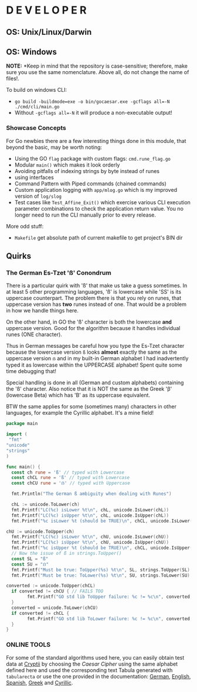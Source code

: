 # D E V E L O P E R

## OS: Unix/Linux/Darwin


## OS: Windows

**NOTE:** *Keep in mind that the repository is case-sensitive; therefore, 
make sure you use the same nomenclature. Above all, do not change the name
of files!.

To build on windows CLI:

 * `go build -buildmode=exe -o bin/gocaesar.exe -gcflags all=-N ./cmd/cli/main.go`
 * Without `-gcflags all=-N` it will produce a non-executable output!

### Showcase Concepts

For Go newbies there are a few interesting things done in this module,
that beyond the basic, may be worth noting:

* Using the GO `flag` package with custom flags: `cmd.rune_flag.go`
* Modular `main()` which makes it look orderly
* Avoiding pitfalls of indexing strings by byte instead of runes
* using interfaces
* Command Pattern with Piped commands (chained commands)
* Custom application logging with `app/mlog.go` which is my improved
   version of `log/slog`
* Test cases like `Test_Affine_Exit()` which exercise various CLI execution
  parameter combinations to check the application return value. You no
  longer need to run the CLI manually prior to every release.
  
More odd stuff:

* `Makefile` get absolute path of current makefile to get project's BIN dir   

## Quirks

### The German Es-Tzet 'ß' Conondrum

There is a particular quirk with 'ß' that make us take a guess sometimes.
In at least 5 other programming languages, 'ß' is lowercase while 'SS' is
its uppercase counterpart. The problem there is that you rely on runes,
that uppercase version has **two** runes instead of one. That would be a
problem in how we handle things here.

On the other hand, in GO the 'ß' character is both the lowercase **and**
uppercase version. Good for the algorithm because it handles individual
runes (ONE character). 

Thus in German messages be careful how you type the Es-Tzet character 
because the lowercase version `ß` looks **almost** exactly the same as the
uppercase version `ẞ` and in my built-in German alphabet I had inadvertently
typed it as lowercase within the UPPERCASE alphabet! Spent quite some
time debugging that!

Special handling is done in all (German and custom alphabets) containing
the 'ß' character. Also notice that it is NOT the same as the
Greek 'β' (lowercase Beta) which has 'B' as its uppercase equivalent.

BTW the same applies for some (sometimes many) characters in other
languages, for example the Cyrillic alphabet. It's a mine field!

```go
package main

import (
 "fmt"
"unicode"
"strings"
)

func main() {
  const ch rune = 'ß' // typed with Lowercase
  const chCL rune = 'ß' // typed with Lowercase
  const chCU rune = 'ẞ' // typed with Uppercase

  fmt.Println("The German ß ambiguity when dealing with Runes") 

  chL := unicode.ToLower(ch)
  fmt.Printf("LC(%c) isLower %t\n", chL, unicode.IsLower(chL))
  fmt.Printf("LC(%c) isUpper %t\n", chL, unicode.IsUpper(chL))
  fmt.Printf("%c isLower %t (should be TRUE)\n", chCL, unicode.IsLower(chCL))

chU := unicode.ToUpper(ch)
  fmt.Printf("LC(%c) isLower %t\n", chU, unicode.IsLower(chU))
  fmt.Printf("LC(%c) isUpper %t\n", chU, unicode.IsUpper(chU))
  fmt.Printf("%c isUpper %t (should be TRUE)\n", chCL, unicode.IsUpper(chCU))
  // Now the issue of ß in strings.ToUpper()
  const SL = "ß"
  const SU = "ẞ"
  fmt.Printf("Must be true: ToUpper(%s) %t\n", SL, strings.ToUpper(SL) == SU) // FAILS
  fmt.Printf("Must be true: ToLower(%s) %t\n", SU, strings.ToLower(SU) == SL)

converted := unicode.ToUpper(chCL)
  if converted != chCU { // FAILS TOO
        fmt.Printf("GO std lib ToUpper failure: %c != %c\n", converted, chCU)
  }
  converted = unicode.ToLower(chCU)
  if converted != chCL {
        fmt.Printf("GO std lib ToLower failure: %c != %c\n", converted, chCL)
  }
}
```

### ONLINE TOOLS

For some of the standard algorithms used here, you can easily obtain
test data at [Cryptii](https://cryptii.com/) by choosing the *Caesar Cipher*
using the same alphabet defined here and used the corresponding text Tabula
generated with `tabularecta` or use the one provided in the documentation:
[German](./data/german_tabula.txt), [English](./data/english_tabula.txt), [Spanish](./data/latin_tabula.txt),
[Greek](./data/greek_tabula.txt) and [Cyrillic](./data/cyrillic_tabula.txt).